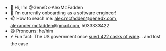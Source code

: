 - 👋 Hi, I’m @GeneDx-AlexMcFadden
- 🌱 I’m currently onboarding as a software engineer!
- 📫 How to reach me: alex.mcfadden@genedx.com, alexander.mcfadden@gmail.com, 5033333422
- 😄 Pronouns: he/him
- ⚡ Fun fact: The US government once [sued 422 casks of wine](https://en.wikipedia.org/wiki/United_States_v._422_Casks_of_Wine)... and lost the case
<!---
GeneDx-AlexMcFadden/GeneDx-AlexMcFadden is a ✨ special ✨ repository because its `README.md` (this file) appears on your GitHub profile.
You can click the Preview link to take a look at your changes.
--->
